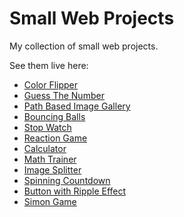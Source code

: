# Small Web Projects
My collection of small web projects.
  
See them live here:

* [Color Flipper](https://quirky-lovelace-cbf319.netlify.app)
* [Guess The Number](https://flamboyant-noyce-a98646.netlify.app/)
* [Path Based Image Gallery](https://amazing-euler-87b8b3.netlify.app/)
* [Bouncing Balls](https://objective-leavitt-25fe81.netlify.app/)
* [Stop Watch](https://compassionate-minsky-d87c79.netlify.app/)
* [Reaction Game](https://heuristic-raman-34f767.netlify.app/)
* [Calculator](https://youthful-pike-43f421.netlify.app/)
* [Math Trainer](https://unruffled-cori-d53663.netlify.app/)
* [Image Splitter](https://friendly-darwin-f8cc62.netlify.app/)
* [Spinning Countdown](https://zen-wright-462f1a.netlify.app/)
* [Button with Ripple Effect](https://affectionate-morse-2fc03a.netlify.app/)
* [Simon Game](https://sleepy-sammet-a78184.netlify.app/)
